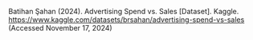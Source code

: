 Batihan Şahan (2024). Advertising Spend vs. Sales [Dataset]. Kaggle. https://www.kaggle.com/datasets/brsahan/advertising-spend-vs-sales (Accessed November 17, 2024)
